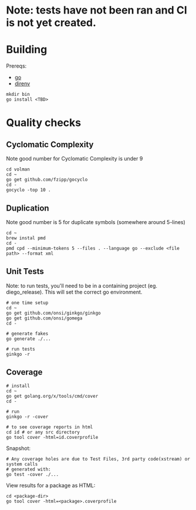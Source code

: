 # Note: tests have not been ran and CI is not yet created.

# Building
Prereqs:
- [go](https://storage.googleapis.com/golang/go1.4.3.darwin-amd64.pkg)
- [direnv](direnv.readthedocs.org/en/latest/install/)

```
mkdir bin
go install <TBD>
```

# Quality checks
## Cyclomatic Complexity
Note good number for Cyclomatic Complexity is under 9
```
cd volman
cd ~
go get github.com/fzipp/gocyclo
cd -
gocyclo -top 10 .
```
## Duplication
Note good number is 5 for duplicate symbols (somewhere around 5-lines)
```
cd ~
brew instal pmd
cd -
pmd cpd --minimum-tokens 5 --files . --language go --exclude <file path> --format xml

```
## Unit Tests
Note: to run tests, you'll need to be in a containing project (eg. diego_release).
This will set the correct go environment.
```
# one time setup
cd ~
go get github.com/onsi/ginkgo/ginkgo
go get github.com/onsi/gomega
cd -

# generate fakes
go generate ./...

# run tests
ginkgo -r
```
## Coverage
```
# install
cd ~ 
go get golang.org/x/tools/cmd/cover
cd -

# run
ginkgo -r -cover

# to see coverage reports in html
cd id # or any src directory
go tool cover -html=id.coverprofile
```
Snapshot:
```
# Any coverage holes are due to Test Files, 3rd party code(xstream) or system calls
# generated with:
go test -cover ./...
```
View results for a package as HTML:
```
cd <package-dir>
go tool cover -html=<package>.coverprofile
```
